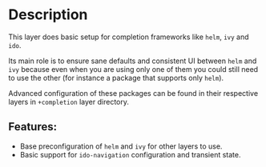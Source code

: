 Description
===========

This layer does basic setup for completion frameworks like `helm`, `ivy`
and `ido`.

Its main role is to ensure sane defaults and consistent UI between
`helm` and `ivy` because even when you are using only one of them you
could still need to use the other (for instance a package that supports
only `helm`).

Advanced configuration of these packages can be found in their
respective layers in `+completion` layer directory.

Features:
---------

-   Base preconfiguration of `helm` and `ivy` for other layers to use.
-   Basic support for `ido-navigation` configuration and transient
    state.
